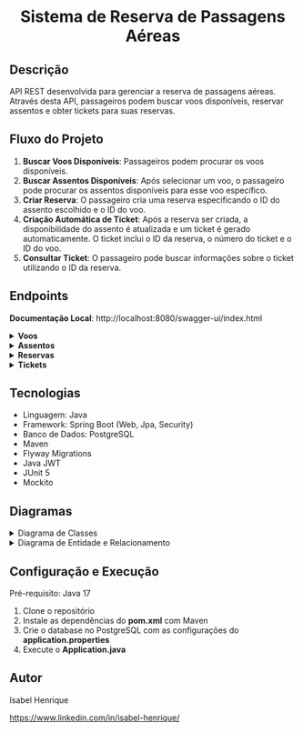 <h1 align="center">
  Sistema de Reserva de Passagens Aéreas
</h1>

## Descrição

API REST desenvolvida para gerenciar a reserva de passagens aéreas. Através desta API, passageiros podem buscar voos disponíveis, reservar assentos e obter tickets para suas reservas.

## Fluxo do Projeto

1. **Buscar Voos Disponíveis**: Passageiros podem procurar os voos disponíveis.
2. **Buscar Assentos Disponíveis**: Após selecionar um voo, o passageiro pode procurar os assentos disponíveis para esse voo específico.
3. **Criar Reserva**: O passageiro cria uma reserva especificando o ID do assento escolhido e o ID do voo.
4. **Criação Automática de Ticket**: Após a reserva ser criada, a disponibilidade do assento é atualizada e um ticket é gerado automaticamente. O ticket inclui o ID da reserva, o número do ticket e o ID do voo.
5. **Consultar Ticket**: O passageiro pode buscar informações sobre o ticket utilizando o ID da reserva.

## Endpoints
**Documentação Local**: http://localhost:8080/swagger-ui/index.html

<details>
    <summary><b>Voos</b></summary>
    <img src="./media/flights.png" alt="Voos">
</details>
<details>
    <summary><b>Assentos</b></summary>
    <img src="./media/seats.png" alt="Assentos">
</details>
<details>
    <summary><b>Reservas</b></summary>
    <img src="./media/reservations.png" alt="Reservas">
</details>
<details>
    <summary><b>Tickets</b></summary>
    <img src="./media/tickets.png" alt="Tickets">
</details>

## Tecnologias
- Linguagem: Java
- Framework: Spring Boot (Web, Jpa, Security)
- Banco de Dados: PostgreSQL
- Maven
- Flyway Migrations
- Java JWT
- JUnit 5
- Mockito

## Diagramas
<details>
    <summary>Diagrama de Classes</summary>
    <img src="./media/uml_diagram.png" alt="Diagrama de Classes">
</details>
<details>
    <summary>Diagrama de Entidade e Relacionamento</summary>
    <img src="./media/db_diagram.png" alt="Diagrama de Entidade e Relacionamento">
</details>

## Configuração e Execução

Pré-requisito: Java 17
1. Clone o repositório
2. Instale as dependências do **pom.xml** com Maven
3. Crie o database no PostgreSQL com as configurações do **application.properties**
4. Execute o **Application.java**

## Autor
Isabel Henrique

https://www.linkedin.com/in/isabel-henrique/
